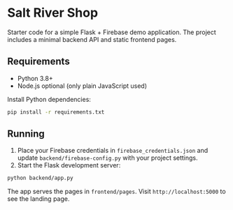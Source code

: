 # Salt River Shop

Starter code for a simple Flask + Firebase demo application. The project
includes a minimal backend API and static frontend pages.

## Requirements

- Python 3.8+
- Node.js optional (only plain JavaScript used)

Install Python dependencies:

```bash
pip install -r requirements.txt
```

## Running

1. Place your Firebase credentials in `firebase_credentials.json` and update
   `backend/firebase-config.py` with your project settings.
2. Start the Flask development server:

```bash
python backend/app.py
```

The app serves the pages in `frontend/pages`. Visit `http://localhost:5000` to
see the landing page.
